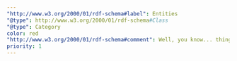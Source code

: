 ```yaml
---
"http://www.w3.org/2000/01/rdf-schema#label": Entities
"@type": http://www.w3.org/2000/01/rdf-schema#Class
"@type": Category
color: red
"http://www.w3.org/2000/01/rdf-schema#comment": Well, you know... things.
priority: 1
---
```

